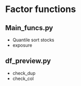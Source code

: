 # Factor functions

## Main_funcs.py

- Quantile sort stocks
- exposure



## df_preview.py

- check_dup
- check_col